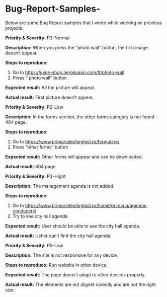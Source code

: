 # Bug-Report-Samples-
Below are some Bug Report samples that I wrote while working on previous projects.

**Priority & Severity:**
P3-Normal

**Description:**
When you press the “photo wall” button, the first image doesn’t appear.

**Steps to reproduce:**
1. Go to https://juice-shop.herokuapp.com/#/photo-wall
2. Press “ photo wall” button

**Expected result:** 
All the picture will appear.

**Actual result:**
First picture doesn’t appear.


**Priority & Severity:**
P2-Low

**Description:**
In the forms section, the other forms category is not found - 404 page.

**Steps to reproduce:**
1. Go to https://www.primariatechirghiol.ro/formulare/
2. Press “other forms” button

**Expected result:** 
Other forms will appear and can be downloaded.

**Actual result:**
404 page


**Priority & Severity:**
P3-Hight

**Description:**
The management agenda is not added.

**Steps to reproduce:**
1. Go to https://www.primariatechirghiol.ro/home/primaria/agenda-conducerii/
2. Try to see city hall agenda

**Expected result:** 
User should be able to see the city hall agenda.

**Actual result:**
Usher can’t find the city hall agenda.


**Priority & Severity:**
P5-Low

**Description:**
The site is not responsive for any device.

**Steps to reproduce:**
Run website in other device.

**Expected result:** 
The page doens’t adapt to other devices properly.

**Actual result:**
The elements are not alignet corectly and are not the right size.

